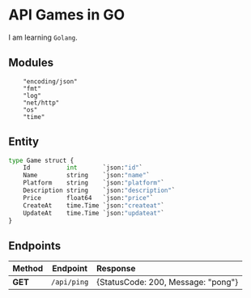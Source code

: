 # API Games in GO 

I am learning `Golang`.

## Modules

```
    "encoding/json"
	"fmt"
	"log"
	"net/http"
	"os"
	"time"
```

## Entity

```python
type Game struct {
    Id          int       `json:"id"`
	Name        string    `json:"name"`
	Platform    string    `json:"platform"`
	Description string    `json:"description"`
	Price       float64   `json:"price"`
	CreateAt    time.Time `json:"createat"`
	UpdateAt    time.Time `json:"updateat"`
}
```

## Endpoints

| __Method__  | __Endpoint__ | __Response__ |
|---------|:--------:|:----------|
| __GET__ | `/api/ping` | {StatusCode: 200, Message: "pong"} |